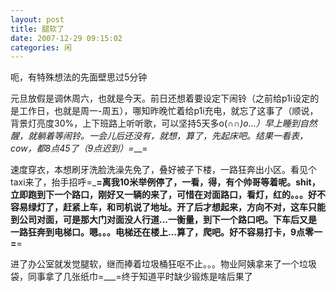 ```yaml
---
layout: post
title: 腿软了
date: 2007-12-29 09:15:02
categories: 闲
---
```

呃，有特殊想法的先面壁思过5分钟

元旦放假是调休周六，也就是今天。前日还想着要设定下闹铃（之前给p1i设定的是工作日，也就是周一-周五），哪知昨晚忙着给p1i充电，就忘了这事了（顺说，背景灯亮度30%，上下班路上听听歌，可以坚持5天多o(∩_∩)o...）早上睡到自然醒，就躺着等闹铃。一会儿后还没有，就想，算了，先起床吧。结果一看表，cow，都8点45了（9点迟到）=___=

速度穿衣，本想刷牙洗脸洗澡先免了，叠好被子下楼，一路狂奔出小区。看见个taxi来了，抬手招呼=___=离我10米举例停了，一看，得，有个帅哥等着呢。shit，立即跑到下一个路口，刚好又一辆的来了，可惜在对面路口，看灯，红的。。。好不容易绿灯了，赶紧上车，和司机说了地址。开了后才想起来，方向不对，这车只能到公司对面，可是那大门对面没人行道...一衡量，到下一个路口吧。下车后又是一路狂奔到电梯口。嗯。。。电梯还在楼上...算了，爬吧。好不容易打卡，9点零一=__=

进了办公室就发觉腿软，继而捧着垃圾桶狂呕不止。。。物业阿姨拿来了一个垃圾袋，同事拿了几张纸巾=___=终于知道平时缺少锻炼是啥后果了